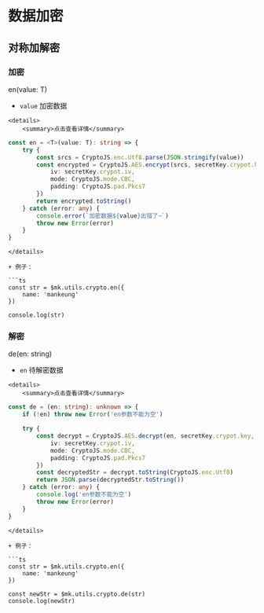 # 数据加密

## 对称加解密

### 加密

en(value: T)

+ `value` 加密数据

```mdx-code-block
<details>
    <summary>点击查看详情</summary>
```

```ts title="@/src/utils/crypto.ts"
const en = <T>(value: T): string => {
	try {
		const srcs = CryptoJS.enc.Utf8.parse(JSON.stringify(value))
		const encrypted = CryptoJS.AES.encrypt(srcs, secretKey.crypot.key, {
			iv: secretKey.crypot.iv,
			mode: CryptoJS.mode.CBC,
			padding: CryptoJS.pad.Pkcs7
		})
		return encrypted.toString()
	} catch (error: any) {
		console.error(`加密数据${value}出错了~`)
		throw new Error(error)
	}
}
```

```mdx-code-block
</details>

+ 例子：

```ts
const str = $mk.utils.crypto.en({
    name: 'mankeung'
})

console.log(str)
```

### 解密

de(en: string)

+ `en` 待解密数据

```mdx-code-block
<details>
    <summary>点击查看详情</summary>
```

```ts title="@/src/utils/crypto.ts"
const de = (en: string): unknown => {
	if (!en) throw new Error('en参数不能为空')

	try {
		const decrypt = CryptoJS.AES.decrypt(en, secretKey.crypot.key, {
			iv: secretKey.crypot.iv,
			mode: CryptoJS.mode.CBC,
			padding: CryptoJS.pad.Pkcs7
		})
		const decryptedStr = decrypt.toString(CryptoJS.enc.Utf8)
		return JSON.parse(decryptedStr.toString())
	} catch (error: any) {
		console.log('en参数不能为空')
		throw new Error(error)
	}
}
```

```mdx-code-block
</details>

+ 例子：

```ts
const str = $mk.utils.crypto.en({
    name: 'mankeung'
})

const newStr = $mk.utils.crypto.de(str)
console.log(newStr)
```
